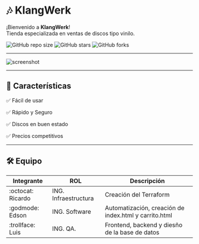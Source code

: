 # 🎶 KlangWerk

¡Bienvenido a **KlangWerk**!  
Tienda especializada en ventas de discos tipo vinilo.

![GitHub repo size](https://img.shields.io/github/repo-size/usuario/repositorio)
![GitHub stars](https://img.shields.io/github/stars/usuario/repositorio?style=social)
![GitHub forks](https://img.shields.io/github/forks/usuario/repositorio?style=social)

---

![screenshot](https://images.stockcake.com/public/c/4/6/c46478bb-0dda-47da-9dd7-35c7e4990eb3_large/vinyl-records-playing-stockcake.jpg)


---

## 🚀 Características

✅ Fácil de usar  

✅ Rápido y Seguro 

✅ Discos en buen estado  

✅ Precios competitivos  

---

## 🛠️ Equipo

| Integrante | ROL | Descripción |
|------------|-------------|-------------|
| :octocat: Ricardo    | ING. Infraestructura | Creación del Terraform |
| :godmode: Edson      | ING. Software | Automatización, creación de index.html y carrito.html |
| :trollface: Luis       | ING. QA. | Frontend, backend y diesño de la base de datos |


